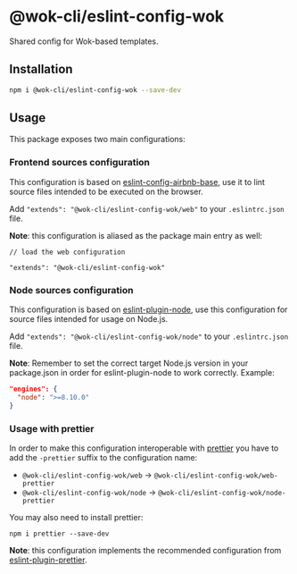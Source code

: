 # @wok-cli/eslint-config-wok

Shared config for Wok-based templates.

## Installation

```sh
npm i @wok-cli/eslint-config-wok --save-dev
```

## Usage

This package exposes two main configurations:

### Frontend sources configuration

This configuration is based on [eslint-config-airbnb-base](https://github.com/airbnb/javascript/tree/master/packages/eslint-config-airbnb-base), use it to lint source files intended to be executed on the browser.

Add `"extends": "@wok-cli/eslint-config-wok/web"` to your `.eslintrc.json` file.

**Note**: this configuration is aliased as the package main entry as well:

```
// load the web configuration

"extends": "@wok-cli/eslint-config-wok"
```

### Node sources configuration

This configuration is based on [eslint-plugin-node](https://github.com/mysticatea/eslint-plugin-node), use this configuration for source files intended for usage on Node.js.

Add `"extends": "@wok-cli/eslint-config-wok/node"` to your `.eslintrc.json` file.

**Note**: Remember to set the correct target Node.js version in your package.json in order for eslint-plugin-node to work correctly. Example:

```json
"engines": {
  "node": ">=8.10.0"
}
```

### Usage with prettier

In order to make this configuration interoperable with [prettier](https://prettier.io/) you have to add the `-prettier` suffix to the configuration name:

- `@wok-cli/eslint-config-wok/web` -> `@wok-cli/eslint-config-wok/web-prettier`
- `@wok-cli/eslint-config-wok/node` -> `@wok-cli/eslint-config-wok/node-prettier`

You may also need to install prettier:

```
npm i prettier --save-dev
```

**Note**: this configuration implements the recommended configuration from [eslint-plugin-prettier](https://github.com/prettier/eslint-plugin-prettier#recommended-configuration).
